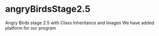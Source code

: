 # angryBirdsStage2.5
Angry Birds stage 2.5 with Class Inheritance and Images
We have added platform for our program
